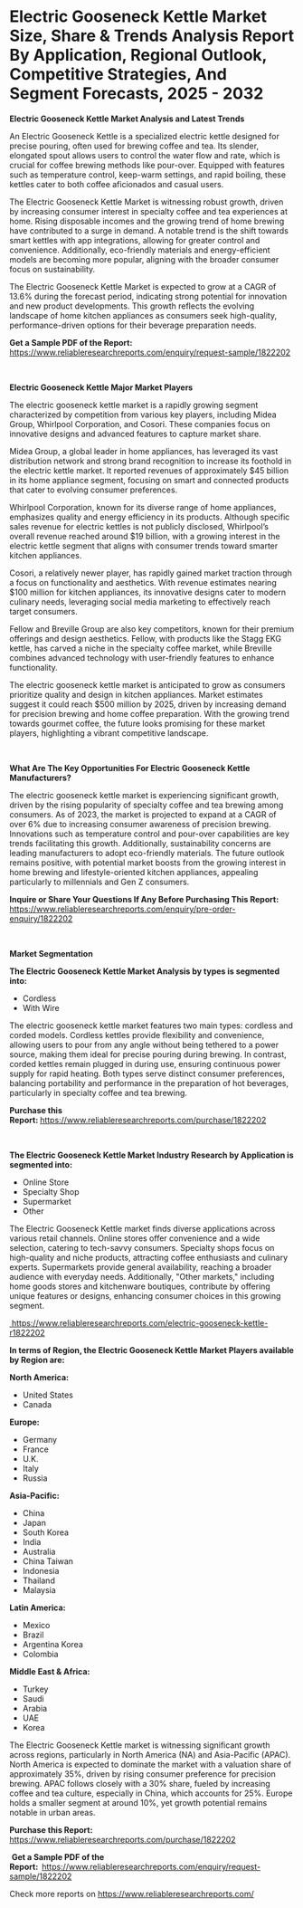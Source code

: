 <p><h1>Electric Gooseneck Kettle Market Size, Share & Trends Analysis Report By Application, Regional Outlook, Competitive Strategies, And Segment Forecasts, 2025 - 2032</h1></p><p><strong>Electric Gooseneck Kettle Market Analysis and Latest Trends</strong></p>
<p><p>An Electric Gooseneck Kettle is a specialized electric kettle designed for precise pouring, often used for brewing coffee and tea. Its slender, elongated spout allows users to control the water flow and rate, which is crucial for coffee brewing methods like pour-over. Equipped with features such as temperature control, keep-warm settings, and rapid boiling, these kettles cater to both coffee aficionados and casual users.</p><p>The Electric Gooseneck Kettle Market is witnessing robust growth, driven by increasing consumer interest in specialty coffee and tea experiences at home. Rising disposable incomes and the growing trend of home brewing have contributed to a surge in demand. A notable trend is the shift towards smart kettles with app integrations, allowing for greater control and convenience. Additionally, eco-friendly materials and energy-efficient models are becoming more popular, aligning with the broader consumer focus on sustainability.</p><p>The Electric Gooseneck Kettle Market is expected to grow at a CAGR of 13.6% during the forecast period, indicating strong potential for innovation and new product developments. This growth reflects the evolving landscape of home kitchen appliances as consumers seek high-quality, performance-driven options for their beverage preparation needs.</p></p>
<p><strong>Get a Sample PDF of the Report:&nbsp;</strong> <a href="https://www.reliableresearchreports.com/enquiry/request-sample/1822202?utm_campaign=2030&utm_medium=2&utm_source=Github&utm_content=ia&utm_term=07022025&utm_id=electric-gooseneck-kettle">https://www.reliableresearchreports.com/enquiry/request-sample/1822202</a></p>
<p>&nbsp;</p>
<p><strong>Electric Gooseneck Kettle Major Market Players</strong></p>
<p><p>The electric gooseneck kettle market is a rapidly growing segment characterized by competition from various key players, including Midea Group, Whirlpool Corporation, and Cosori. These companies focus on innovative designs and advanced features to capture market share.</p><p>Midea Group, a global leader in home appliances, has leveraged its vast distribution network and strong brand recognition to increase its foothold in the electric kettle market. It reported revenues of approximately $45 billion in its home appliance segment, focusing on smart and connected products that cater to evolving consumer preferences.</p><p>Whirlpool Corporation, known for its diverse range of home appliances, emphasizes quality and energy efficiency in its products. Although specific sales revenue for electric kettles is not publicly disclosed, Whirlpool’s overall revenue reached around $19 billion, with a growing interest in the electric kettle segment that aligns with consumer trends toward smarter kitchen appliances.</p><p>Cosori, a relatively newer player, has rapidly gained market traction through a focus on functionality and aesthetics. With revenue estimates nearing $100 million for kitchen appliances, its innovative designs cater to modern culinary needs, leveraging social media marketing to effectively reach target consumers.</p><p>Fellow and Breville Group are also key competitors, known for their premium offerings and design aesthetics. Fellow, with products like the Stagg EKG kettle, has carved a niche in the specialty coffee market, while Breville combines advanced technology with user-friendly features to enhance functionality.</p><p>The electric gooseneck kettle market is anticipated to grow as consumers prioritize quality and design in kitchen appliances. Market estimates suggest it could reach $500 million by 2025, driven by increasing demand for precision brewing and home coffee preparation. With the growing trend towards gourmet coffee, the future looks promising for these market players, highlighting a vibrant competitive landscape.</p></p>
<p>&nbsp;</p>
<p><strong>What Are The Key Opportunities For Electric Gooseneck Kettle Manufacturers?</strong></p>
<p><p>The electric gooseneck kettle market is experiencing significant growth, driven by the rising popularity of specialty coffee and tea brewing among consumers. As of 2023, the market is projected to expand at a CAGR of over 6% due to increasing consumer awareness of precision brewing. Innovations such as temperature control and pour-over capabilities are key trends facilitating this growth. Additionally, sustainability concerns are leading manufacturers to adopt eco-friendly materials. The future outlook remains positive, with potential market boosts from the growing interest in home brewing and lifestyle-oriented kitchen appliances, appealing particularly to millennials and Gen Z consumers.</p></p>
<p><strong>Inquire or Share Your Questions If Any Before Purchasing This Report:</strong> <a href="https://www.reliableresearchreports.com/enquiry/pre-order-enquiry/1822202?utm_campaign=2030&utm_medium=2&utm_source=Github&utm_content=ia&utm_term=07022025&utm_id=electric-gooseneck-kettle">https://www.reliableresearchreports.com/enquiry/pre-order-enquiry/1822202</a></p>
<p>&nbsp;</p>
<p><strong>Market Segmentation</strong></p>
<p><strong>The Electric Gooseneck Kettle Market Analysis by types is segmented into:</strong></p>
<p><ul><li>Cordless</li><li>With Wire</li></ul></p>
<p><p>The electric gooseneck kettle market features two main types: cordless and corded models. Cordless kettles provide flexibility and convenience, allowing users to pour from any angle without being tethered to a power source, making them ideal for precise pouring during brewing. In contrast, corded kettles remain plugged in during use, ensuring continuous power supply for rapid heating. Both types serve distinct consumer preferences, balancing portability and performance in the preparation of hot beverages, particularly in specialty coffee and tea brewing.</p></p>
<p><strong>Purchase this Report:&nbsp;</strong><a href="https://www.reliableresearchreports.com/purchase/1822202?utm_campaign=2030&utm_medium=2&utm_source=Github&utm_content=ia&utm_term=07022025&utm_id=electric-gooseneck-kettle">https://www.reliableresearchreports.com/purchase/1822202</a></p>
<p>&nbsp;</p>
<p><strong>The Electric Gooseneck Kettle Market Industry Research by Application is segmented into:</strong></p>
<p><ul><li>Online Store</li><li>Specialty Shop</li><li>Supermarket</li><li>Other</li></ul></p>
<p><p>The Electric Gooseneck Kettle market finds diverse applications across various retail channels. Online stores offer convenience and a wide selection, catering to tech-savvy consumers. Specialty shops focus on high-quality and niche products, attracting coffee enthusiasts and culinary experts. Supermarkets provide general availability, reaching a broader audience with everyday needs. Additionally, "Other markets," including home goods stores and kitchenware boutiques, contribute by offering unique features or designs, enhancing consumer choices in this growing segment.</p></p>
<p><a href="https://www.reliableresearchreports.com/electric-gooseneck-kettle-r1822202?utm_campaign=2030&utm_medium=2&utm_source=Github&utm_content=ia&utm_term=07022025&utm_id=electric-gooseneck-kettle">&nbsp;https://www.reliableresearchreports.com/electric-gooseneck-kettle-r1822202</a></p>
<p><strong>In terms of Region, the Electric Gooseneck Kettle Market Players available by Region are:</strong></p>
<p>
    <p> <strong> North America: </strong>
        <ul>
            <li>United States</li>
            <li>Canada</li>
        </ul>
        </p> 
    <p> <strong> Europe: </strong>
        <ul>
            <li>Germany</li>
            <li>France</li>
            <li>U.K.</li>
            <li>Italy</li>
            <li>Russia</li>
        </ul>
        </p> 
    <p> <strong> Asia-Pacific: </strong>
        <ul>
            <li>China</li>
            <li>Japan</li>
            <li>South Korea</li>
            <li>India</li>
            <li>Australia</li>
            <li>China Taiwan</li>
            <li>Indonesia</li>
            <li>Thailand</li>
            <li>Malaysia</li>
        </ul>
        </p> 
    <p> <strong> Latin America: </strong>
        <ul>
            <li>Mexico</li>
            <li>Brazil</li>
            <li>Argentina Korea</li>
            <li>Colombia</li>
        </ul>
        </p> 
    <p> <strong> Middle East & Africa: </strong>
        <ul>
            <li>Turkey</li>
            <li>Saudi</li>
            <li>Arabia</li>
            <li>UAE</li>
            <li>Korea</li>
        </ul>
    </p>
    </p>
<p><p>The Electric Gooseneck Kettle market is witnessing significant growth across regions, particularly in North America (NA) and Asia-Pacific (APAC). North America is expected to dominate the market with a valuation share of approximately 35%, driven by rising consumer preference for precision brewing. APAC follows closely with a 30% share, fueled by increasing coffee and tea culture, especially in China, which accounts for 25%. Europe holds a smaller segment at around 10%, yet growth potential remains notable in urban areas.</p></p>
<p><strong>Purchase this Report: </strong><a href="https://www.reliableresearchreports.com/purchase/1822202?utm_campaign=2030&utm_medium=2&utm_source=Github&utm_content=ia&utm_term=07022025&utm_id=electric-gooseneck-kettle">https://www.reliableresearchreports.com/purchase/1822202</a></p>
<p>&nbsp;<strong>Get a Sample PDF of the Report:&nbsp;&nbsp;</strong><a href="https://www.reliableresearchreports.com/enquiry/request-sample/1822202?utm_campaign=2030&utm_medium=2&utm_source=Github&utm_content=ia&utm_term=07022025&utm_id=electric-gooseneck-kettle">https://www.reliableresearchreports.com/enquiry/request-sample/1822202</a></p>
<p><strong></strong></p>
<p>Check more reports on <a href="https://www.reliableresearchreports.com/?utm_campaign=2030&utm_medium=2&utm_source=Github&utm_content=ia&utm_term=07022025&utm_id=electric-gooseneck-kettle">https://www.reliableresearchreports.com/</a></p>
